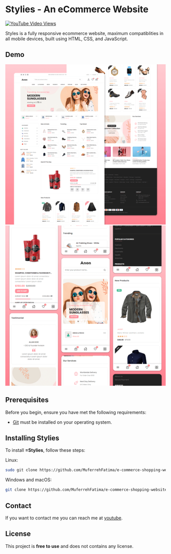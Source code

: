 # Stylies - An eCommerce Website

[![YouTube Video Views](https://img.shields.io/youtube/views/3l8Lob4ysI0?style=social)](https://www.youtube.com/@Quickclips_79)

Styles is a fully responsive ecommerce website, maximum compatiblities in all mobile devices, built using HTML, CSS, and JavaScript.

## Demo

![Stylies Desktop Demo](./website-demo-image/desktop.png "Desktop Demo")
![Stylies Mobile Demo](./website-demo-image/mobile.png "Mobile Demo")

## Prerequisites

Before you begin, ensure you have met the following requirements:

* [Git](https://git-scm.com/downloads "Download Git") must be installed on your operating system.

## Installing Stylies

To install **=Stylies**, follow these steps:

Linux:

```bash
sudo git clone https://github.com/MuferrehFatima/e-commerce-shopping-website.git
```

Windows and macOS:

```bash
git clone https://github.com/MuferrehFatima/e-commerce-shopping-website.git
```

## Contact

If you want to contact me you can reach me at [youtube](https://www.youtube.com/@Quickclips_79).

## License

This project is **free to use** and does not contains any license.
